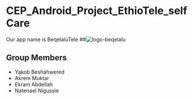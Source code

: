 # CEP_Android_Project_EthioTele_selfCare
Our app name is BeqelaluTele
##![logo-beqelalu](https://user-images.githubusercontent.com/87162921/197264782-021b2763-5bf6-4d4a-ab58-61d2de3fc88a.png)

## Group Members
 <ul type="disc">
 <li>Yakob Beshahwered</li>
 <li> Akrem Muktar</li>
 <li>Ekram Abdellah</li>
 <li>Natenael Nigussie</li>
 </ul>

